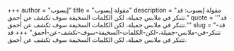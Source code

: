 +++
author = "إيسوب"
title = "مقولة إيسوب"
description = "مقولة إيسوب: قد تتنكر في ملابس جميلة، لكن الكلمات السخيفة سوف تكشف عن أحمق."
quote = '''قد تتنكر في ملابس جميلة، لكن الكلمات السخيفة سوف تكشف عن أحمق.'''
slug = "قد-تتنكر-في-ملابس-جميلة،-لكن-الكلمات-السخيفة-سوف-تكشف-عن-أحمق"
+++
قد تتنكر في ملابس جميلة، لكن الكلمات السخيفة سوف تكشف عن أحمق.
